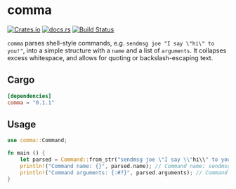 # comma

[![Crates.io](https://img.shields.io/crates/v/comma?style=flat-square)](https://crates.io/crates/comma)
[![docs.rs](https://docs.rs/comma/badge.svg)](https://docs.rs/comma)
[![Build Status](https://travis-ci.org/emctague/comma.svg?branch=master)](https://travis-ci.org/emctague/comma)

`comma` parses shell-style commands, e.g. `sendmsg joe "I say \"hi\" to you!"`, into a simple structure with a `name`
and a list of `arguments`. It collapses excess whitespace, and allows for quoting or backslash-escaping text.

## Cargo

```toml
[dependencies]
comma = "0.1.1"
```

## Usage

```rust
use comma::Command;

fn main () {
    let parsed = Command::from_str("sendmsg joe \"I say \\"hi\\" to you!\"");
    println!("Command name: {}", parsed.name); // Command name: sendmsg
    println!("Command arguments: {:#?}", parsed.arguments); // Command arguments: [ "joe", "I say \"hi\" to you!" ]
}
```